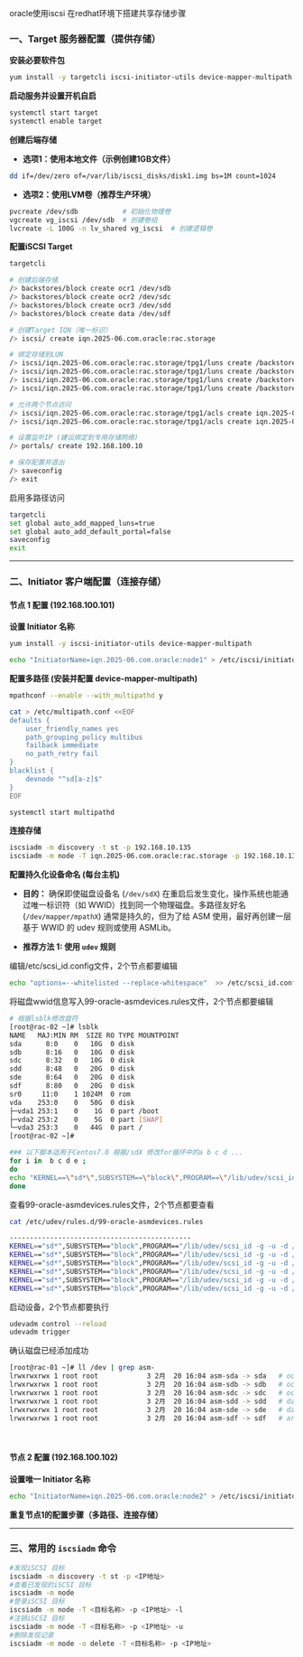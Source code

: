 oracle使用iscsi 在redhat环境下搭建共享存储步骤
### **一、Target 服务器配置（提供存储）**

**安装必要软件包**
```bash
yum install -y targetcli iscsi-initiator-utils device-mapper-multipath
```

**启动服务并设置开机自启**
```bash
systemctl start target
systemctl enable target
```


**创建后端存储**

- **选项1：使用本地文件（示例创建1GB文件）**
```bash
dd if=/dev/zero of=/var/lib/iscsi_disks/disk1.img bs=1M count=1024
```

- **选项2：使用LVM卷（推荐生产环境）**
```bash
pvcreate /dev/sdb           # 初始化物理卷
vgcreate vg_iscsi /dev/sdb  # 创建卷组
lvcreate -L 100G -n lv_shared vg_iscsi  # 创建逻辑卷
```

**配置iSCSI Target**
```bash
targetcli

# 创建后端存储
/> backstores/block create ocr1 /dev/sdb
/> backstores/block create ocr2 /dev/sdc
/> backstores/block create ocr3 /dev/sdd
/> backstores/block create data /dev/sdf

# 创建Target IQN（唯一标识）
/> iscsi/ create iqn.2025-06.com.oracle:rac.storage

# 绑定存储到LUN
/> iscsi/iqn.2025-06.com.oracle:rac.storage/tpg1/luns create /backstores/block/ocr1
/> iscsi/iqn.2025-06.com.oracle:rac.storage/tpg1/luns create /backstores/block/ocr2
/> iscsi/iqn.2025-06.com.oracle:rac.storage/tpg1/luns create /backstores/block/ocr3
/> iscsi/iqn.2025-06.com.oracle:rac.storage/tpg1/luns create /backstores/block/data

# 允许两个节点访问
/> iscsi/iqn.2025-06.com.oracle:rac.storage/tpg1/acls create iqn.2025-06.com.oracle:node1
/> iscsi/iqn.2025-06.com.oracle:rac.storage/tpg1/acls create iqn.2025-06.com.oracle:node2

# 设置监听IP (建议绑定到专用存储网络)
/> portals/ create 192.168.100.10

# 保存配置并退出
/> saveconfig
/> exit
```

启用多路径访问
```bash
targetcli
set global auto_add_mapped_luns=true
set global auto_add_default_portal=false
saveconfig
exit
```

---

### **二、Initiator 客户端配置（连接存储）**

#### 节点 1 配置 (192.168.100.101)

**设置 Initiator 名称**
```bash
yum install -y iscsi-initiator-utils device-mapper-multipath

echo "InitiatorName=iqn.2025-06.com.oracle:node1" > /etc/iscsi/initiatorname.iscsi
```


**配置多路径 (安装并配置 device-mapper-multipath)**
```bash
mpathconf --enable --with_multipathd y

cat > /etc/multipath.conf <<EOF
defaults {
    user_friendly_names yes
    path_grouping_policy multibus
    failback immediate
    no_path_retry fail
}
blacklist {
    devnode "^sd[a-z]$"
}
EOF

systemctl start multipathd
```

**连接存储**
```bash
iscsiadm -m discovery -t st -p 192.168.10.135
iscsiadm -m node -T iqn.2025-06.com.oracle:rac.storage -p 192.168.10.135 -l
```

**配置持久化设备命名 (每台主机)**

- **目的：** 确保即使磁盘设备名 (`/dev/sdX`) 在重启后发生变化，操作系统也能通过唯一标识符（如 WWID）找到同一个物理磁盘。多路径友好名 (`/dev/mapper/mpathX`) 通常是持久的，但为了给 ASM 使用，最好再创建一层基于 WWID 的 udev 规则或使用 ASMLib。
    
- **推荐方法 1: 使用 `udev` 规则**

编辑/etc/scsi_id.config文件，2个节点都要编辑

```bash
echo "options=--whitelisted --replace-whitespace"  >> /etc/scsi_id.config
```

将磁盘wwid信息写入99-oracle-asmdevices.rules文件，2个节点都要编辑

```bash
# 根据lsblk修改盘符
[root@rac-02 ~]# lsblk
NAME   MAJ:MIN RM  SIZE RO TYPE MOUNTPOINT
sda      8:0    0   10G  0 disk 
sdb      8:16   0   10G  0 disk 
sdc      8:32   0   10G  0 disk 
sdd      8:48   0   20G  0 disk 
sde      8:64   0   20G  0 disk 
sdf      8:80   0   20G  0 disk 
sr0     11:0    1 1024M  0 rom  
vda    253:0    0   50G  0 disk 
├─vda1 253:1    0    1G  0 part /boot
├─vda2 253:2    0    5G  0 part [SWAP]
└─vda3 253:3    0   44G  0 part /
[root@rac-02 ~]# 

### 以下脚本适用于Centos7.0 根据/sdX 修改for循环中的a b c d ...
for i in  b c d e ;
do 
echo "KERNEL==\"sd*\",SUBSYSTEM==\"block\",PROGRAM==\"/lib/udev/scsi_id -g -u -d /dev/\$name\",RESULT==\"`/lib/udev/scsi_id -g -u -d /dev/sd$i`\",SYMLINK+=\"asm-sd$i\",OWNER=\"grid\",GROUP=\"asmadmin\",MODE=\"0660\"" >> /etc/udev/rules.d/99-oracle-asmdevices.rules
done
```

查看99-oracle-asmdevices.rules文件，2个节点都要查看

```bash
cat /etc/udev/rules.d/99-oracle-asmdevices.rules 

---------------------------------------------
KERNEL=="sd*",SUBSYSTEM=="block",PROGRAM=="/lib/udev/scsi_id -g -u -d /dev/$name",RESULT=="36001405449ab3f0199d4ebeb62d8cea6",SYMLINK+="asm-sda",OWNER="grid",GROUP="asmadmin",MODE="0660"
KERNEL=="sd*",SUBSYSTEM=="block",PROGRAM=="/lib/udev/scsi_id -g -u -d /dev/$name",RESULT=="36001405bc7186d81669471b81b80ce8c",SYMLINK+="asm-sdb",OWNER="grid",GROUP="asmadmin",MODE="0660"
KERNEL=="sd*",SUBSYSTEM=="block",PROGRAM=="/lib/udev/scsi_id -g -u -d /dev/$name",RESULT=="36001405c912cb43fe3e435a85518c98e",SYMLINK+="asm-sdc",OWNER="grid",GROUP="asmadmin",MODE="0660"
KERNEL=="sd*",SUBSYSTEM=="block",PROGRAM=="/lib/udev/scsi_id -g -u -d /dev/$name",RESULT=="3600140527afccdfe1d54094a80a8a34b",SYMLINK+="asm-sdd",OWNER="grid",GROUP="asmadmin",MODE="0660"
KERNEL=="sd*",SUBSYSTEM=="block",PROGRAM=="/lib/udev/scsi_id -g -u -d /dev/$name",RESULT=="36001405405c32a717134c92a67b555d9",SYMLINK+="asm-sde",OWNER="grid",GROUP="asmadmin",MODE="0660"
KERNEL=="sd*",SUBSYSTEM=="block",PROGRAM=="/lib/udev/scsi_id -g -u -d /dev/$name",RESULT=="3600140516a8c99d91004e60883b4626b",SYMLINK+="asm-sdf",OWNER="grid",GROUP="asmadmin",MODE="0660"
```

启动设备，2个节点都要执行

```bash
udevadm control --reload  
udevadm trigger
```

确认磁盘已经添加成功

```bash
[root@rac-01 ~]# ll /dev | grep asm-
lrwxrwxrwx 1 root root            3 2月  20 16:04 asm-sda -> sda   # ocr1
lrwxrwxrwx 1 root root            3 2月  20 16:04 asm-sdb -> sdb   # ocr2
lrwxrwxrwx 1 root root            3 2月  20 16:04 asm-sdc -> sdc   # ocr3
lrwxrwxrwx 1 root root            3 2月  20 16:04 asm-sdd -> sdd   # data1
lrwxrwxrwx 1 root root            3 2月  20 16:04 asm-sde -> sde   # data2
lrwxrwxrwx 1 root root            3 2月  20 16:04 asm-sdf -> sdf   # arch1
```

‍



#### 节点 2 配置 (192.168.100.102)

**设置唯一 Initiator 名称**
```bash
echo "InitiatorName=iqn.2025-06.com.oracle:node2" > /etc/iscsi/initiatorname.iscsi
```


**重复节点1的配置步骤（多路径、连接存储）**

---


### 三、常用的 `iscsiadm` 命令
```bash
#发现iSCSI 目标
iscsiadm -m discovery -t st -p <IP地址>
#查看已发现的iSCSI 目标
iscsiadm -m node
#登录iSCSI 目标
iscsiadm -m node -T <目标名称> -p <IP地址> -l
#注销iSCSI 目标
iscsiadm -m node -T <目标名称> -p <IP地址> -u
#删除发现记录
iscsiadm -m node -o delete -T <目标名称> -p <IP地址>
```
